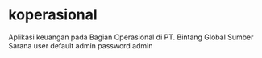 # koperasional
Aplikasi keuangan pada Bagian Operasional di PT. Bintang Global Sumber Sarana
user default
admin
password
admin

